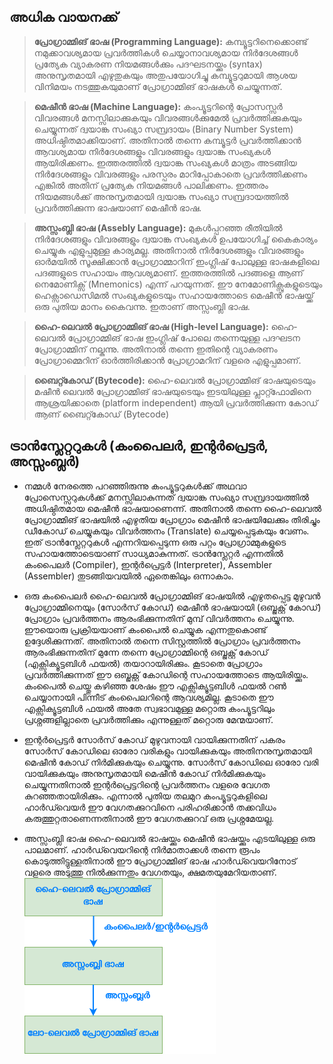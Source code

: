 ## അധിക വായനക്ക്
> **പ്രോഗ്രാമ്മിങ് ഭാഷ (Programming Language):** കമ്പ്യൂട്ടറിനെക്കൊണ്ട് നമുക്കാവശ്യമായ പ്രവര്‍ത്തികള്‍ ചെയ്യാനാവശ്യമായ നിര്‍ദേശങ്ങള്‍ പ്രത്യേക വ്യാകരണ നിയമങ്ങള്‍ക്കും പദഘടനയ്ക്കും (syntax) അനുസൃതമായി എഴുതുകയും അതുപയോഗിച്ചു കമ്പ്യൂട്ടറുമായി ആശയ വിനിമയം നടത്തുകയുമാണ് പ്രോഗ്രാമ്മിങ് ഭാഷകള്‍ ചെയ്യുന്നത്.

> **മെഷീന്‍ ഭാഷ (Machine Language):** കംപ്യൂട്ടറിന്റെ പ്രോസസ്സര്‍ വിവരങ്ങള്‍ മനസ്സിലാക്കുകയും വിവരങ്ങള്‍ക്കുമേല്‍ പ്രവര്‍ത്തിക്കുകയും ചെയ്യുന്നത് ദ്വയാങ്ക സംഖ്യാ സമ്പ്രദായം (Binary Number System) അധിഷ്ഠിതമാക്കിയാണ്. അതിനാല്‍ തന്നെ കമ്പ്യൂട്ടര്‍ പ്രവര്‍ത്തിക്കാന്‍ ആവശ്യമായ നിര്‍ദേശങ്ങളും വിവരങ്ങളും ദ്വയാങ്ക സംഖ്യകള്‍ ആയിരിക്കണം. ഇത്തരത്തില്‍ ദ്വയാങ്ക സംഖ്യകള്‍ മാത്രം അടങ്ങിയ നിര്‍ദേശങ്ങളും വിവരങ്ങളും പരസ്പരം മാറിപ്പോകാതെ പ്രവര്‍ത്തിക്കണം എങ്കില്‍ അതിന് പ്രത്യേക നിയമങ്ങള്‍ പാലിക്കണം. ഇത്തരം നിയമങ്ങള്‍ക്ക് അനുസൃതമായി ദ്വയാങ്ക സംഖ്യാ സമ്പ്രദായത്തില്‍ പ്രവര്‍ത്തിക്കുന്ന ഭാഷയാണ് മെഷീന്‍ ഭാഷ.

> **അസ്സംബ്ലി ഭാഷ (Assebly Language):** മുകള്‍പ്പറഞ്ഞ രീതിയില്‍ നിര്‍ദേശങ്ങളും വിവരങ്ങളും ദ്വയാങ്ക സംഖ്യകള്‍ ഉപയോഗിച്ച് കൈകാര്യം ചെയ്യുക എളുപ്പമുള്ള കാര്യമല്ല. അതിനാല്‍ നിര്‍ദേശങ്ങളും വിവരങ്ങളും ഓര്‍മയില്‍ സൂക്ഷിക്കാന്‍ പ്രോഗ്രാമ്മാറിന് ഇംഗ്ലിഷ് പോലുള്ള ഭാഷകളിലെ പദങ്ങളുടെ സഹായം ആവശ്യമാണ്. ഇത്തരത്തില്‍ പദങ്ങളെ ആണ് നെമോണിക്സ് (Mnemonics) എന്ന് പറയുന്നത്. ഈ നേമോണിക്സുകളുടെയും ഹെക്സാഡെസിമല്‍ സംഖ്യകളുടെയും സഹായത്തോടെ മെഷീന്‍ ഭാഷയ്ക്ക് ഒരു പുതിയ മാനം കൈവന്നു. ഇതാണ് അസ്സംബ്ലി ഭാഷ.

> **ഹൈ-ലെവല്‍ പ്രോഗ്രാമ്മിങ് ഭാഷ (High-level Language):** ഹൈ-ലെവല്‍ പ്രോഗ്രാമ്മിങ് ഭാഷ ഇംഗ്ലിഷ് പോലെ തന്നെയുള്ള പദഘടന പ്രോഗ്രാമ്മിന് നല്കുന്നു. അതിനാല്‍ തന്നെ ഇതിന്റെ വ്യാകരണം പ്രോഗ്രാമ്മെറിന് ഓര്‍ത്തിരിക്കാന്‍ പ്രോഗ്രാമറിന് വളരെ എളുപ്പമാണ്.

> **ബൈറ്റ്കോഡ് (Bytecode):** ഹൈ-ലെവല്‍ പ്രോഗ്രാമ്മിങ് ഭാഷയുടെയും മഷീന്‍ ലെവല്‍ പ്രോഗ്രാമ്മിങ് ഭാഷയുടെയും ഇടയിലുള്ള പ്ലാറ്റ്ഫോമിനെ ആശ്രയിക്കാതെ (platform independent) ആയി പ്രവര്‍ത്തിക്കുന്ന കോഡ് ആണ് ബൈറ്റ്കോഡ് (Bytecode)

## ട്രാന്‍സ്ലേറ്ററുകള്‍ (കംപൈലര്‍, ഇന്റര്‍പ്രെട്ടര്‍, അസ്സംബ്ലര്‍)

- നമ്മള്‍ നേരത്തെ പറഞ്ഞിരുന്നു കംപ്യൂട്ടറുകള്‍ക്ക് അഥവാ പ്രോസെസ്സറുകള്‍ക്ക് മനസ്സിലാകുന്നത് ദ്വയാങ്ക സംഖ്യാ സമ്പ്രദായത്തില്‍ അധിഷ്ഠിതമായ മെഷീന്‍ ഭാഷയാണെന്ന്. അതിനാല്‍ തന്നെ ഹൈ-ലെവല്‍ പ്രോഗ്രാമ്മിങ് ഭാഷയില്‍ എഴുതിയ പ്രോഗ്രാം മെഷീന്‍ ഭാഷയിലേക്കും തിരിച്ചും ഡീകോഡ് ചെയ്യുകയും വിവര്‍ത്തനം (Translate) ചെയ്യപ്പെടുകയും വേണം. ഇത് ട്രാന്‍സ്ലേറ്ററുകള്‍ എന്നറിയപ്പെടുന്ന ഒരു പറ്റം പ്രോഗ്രാമ്മുകളുടെ സഹായത്തോടെയാണ് സാധ്യമാകുന്നത്. ട്രാന്‍സ്ലേറ്റര്‍ എന്നതില്‍ കംപൈലര്‍ (Compiler), ഇന്റര്‍പ്രെട്ടര്‍ (Interpreter), Assembler (Assembler) തുടങ്ങിയവയില്‍ ഏതെങ്കിലും ഒന്നാകാം.

- ഒരു കംപൈലര്‍ ഹൈ-ലെവല്‍ പ്രോഗ്രാമ്മിങ് ഭാഷയില്‍ എഴുതപ്പെട്ട മുഴുവന്‍ പ്രോഗ്രാമ്മിനെയും (സോര്‍സ് കോഡ്) മെഷീന്‍ ഭാഷയായി (ഒബ്ജക്റ്റ് കോഡ്) പ്രോഗ്രാം പ്രവര്‍ത്തനം ആരംഭിക്കുന്നതിന് മുമ്പ് വിവര്‍ത്തനം ചെയ്യുന്നു. ഈയൊരു പ്രക്രിയയാണ് കംപൈല്‍ ചെയ്യുക എന്നതുകൊണ്ട് ഉദ്ദേശിക്കുന്നത്. അതിനാല്‍ തന്നെ സിസ്റ്റത്തില്‍ പ്രോഗ്രാം പ്രവര്‍ത്തനം ആരംഭിക്കുന്നതിന് മുന്നേ തന്നെ പ്രോഗ്രാമ്മിന്റെ ഒബ്ജക്റ്റ് കോഡ് (എക്സിക്യൂട്ടബിള്‍ ഫയല്‍) തയാറായിരിക്കും. കൂടാതെ പ്രോഗ്രാം പ്രവര്‍ത്തിക്കുന്നത് ഈ ഒബ്ജക്റ്റ് കോഡിന്റെ സഹായത്തോടെ ആയിരിയ്ക്കും. കംപൈല്‍ ചെയ്തു കഴിഞ്ഞ ശേഷം ഈ എക്സിക്യൂട്ടബിള്‍ ഫയല്‍ റണ്‍ ചെയ്യാനായി പിന്നീട് കംപൈലറിന്റെ ആവശ്യമില്ല. കൂടാതെ ഈ എക്സിക്യൂട്ടബിള്‍ ഫയല്‍ അതേ സ്വഭാവമുള്ള മറ്റൊരു കംപ്യൂട്ടറിലും പ്രശ്നങ്ങളില്ലാതെ പ്രവര്‍ത്തിക്കും എന്നുള്ളത് മറ്റൊരു മേന്മയാണ്.
- ഇന്റര്‍പ്രെട്ടര്‍ സോര്‍സ് കോഡ് മുഴുവനായി വായിക്കുന്നതിന് പകരം സോര്‍സ് കോഡിലെ ഓരോ വരികളും വായിക്കുകയും അതിനനുസൃതമായി മെഷീന്‍ കോഡ് നിര്‍മിക്കുകയും ചെയ്യുന്നു. സോര്‍സ് കോഡിലെ ഓരോ വരി വായിക്കുകയും അനുസൃതമായി മെഷീന്‍ കോഡ് നിര്‍മിക്കുകയും ചെയ്യുന്നതിനാല്‍ ഇന്റര്‍പ്രെട്ടറിന്റെ പ്രവര്‍ത്തനം വളരെ വേഗത കുറഞ്ഞതായിരിക്കും. എന്നാല്‍ പുതിയ തലമുറ കംപ്യൂട്ടറുകളിലെ ഹാർഡ്‍വെയർ ഈ വേഗതക്കുറവിനെ പരിഹരിക്കാന്‍ തക്കവിധം കരുത്തുറ്റതാണെന്നതിനാല്‍ ഈ വേഗതക്കുറവ് ഒരു പ്രശ്നമേയല്ല.
- അസ്സംബ്ലി ഭാഷ ഹൈ-ലെവല്‍ ഭാഷയ്ക്കും മെഷീന്‍ ഭാഷയ്ക്കും എടയിലുള്ള ഒരു പാലമാണ്. ഹാർഡ്‍വെയറിന്റെ നിര്‍മാതാക്കള്‍ തന്നെ രൂപം കൊടുത്തിട്ടുള്ളതിനാല്‍ ഈ പ്രോഗ്രാമ്മിങ് ഭാഷ ഹാർഡ്‍വെയറിനോട് വളരെ അടുത്തു നില്‍ക്കുന്നതും വേഗതയും, ക്ഷമതയുമേറിയതാണ്.
![ട്രാന്‍സ്ലേറ്റര്‍](./../images/chapter_1/1_translator.drawio.png)